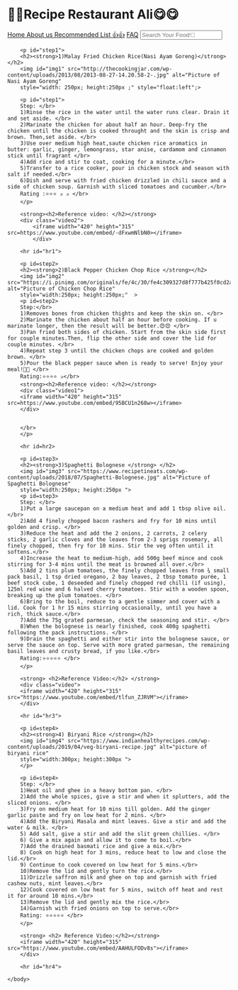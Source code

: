 <!DOCTYPE html>
<html lang="en">
    <head>
        <title>   Recipe Restaurant Ali </title>
        <link rel="stylesheet" href="RecipeWebsites.css">
        <meta name="viewport" content="width=device-width, initial-scale=1.0">
    </head>
    <body>
        <h1>🥫🍲Recipe Restaurant Ali😋😋</strong></h1>
        <div class="topnav">
            <a class="active" href="#home"> Home </a>
            <a href="Aboutus.html"> About us </a>
            <a href="Recommendlist.html">Recommended List 👍👍</a>
            <a href="FAQ.html">FAQ</a>
            <input type="text" placeholder="Search Your Food!🤤" name="search">
        </div>

        <p id="step1">
        <h2><strong>1)Malay Fried Chicken Rice(Nasi Ayam Goreng)</strong></h2>
        <img id="img1" src="http://thecookingjar.com/wp-content/uploads/2013/08/2013-08-27-14.20.58-2-.jpg" alt="Picture of Nasi Ayam Goreng" 
        style="width: 250px; height:250px ;" style="float:left";>

        <p id="step1">  
        Step: </br>
        1)Rinse the rice in the water until the water runs clear. Drain it and set aside. </br>
        2)Marinate the chicken for about half an hour. Deep-fry the chicken until the chicken is cooked throught and the skin is crisp and brown. Then,set aside. </br>
        3)Use over medium high heat,saute chicken rice aromatics in butter: garlic, ginger, lemongrass, star anise, cardamom and cinnamon stick until fragrant </br>
        4)Add rice and stir to coat, cooking for a minute.</br>
        5)Transfer to a rice cooker, pour in chicken stock and season with salt if needed.</br>
        6)Dish and serve with fried chicken drizzled in chili sauce and a side of chicken soup. Garnish with sliced tomatoes and cucumber.</br>
        Rating :⭐⭐⭐ ✰ ✰ </br>
        </p>
        
        <strong><h2>Reference video: </h2></strong>
        <div class="video2">
            <iframe width="420" height="315" src=https://www.youtube.com/embed/-dFxwmNlbN0></iframe>
            </div>

        <hr id="hr1">

        <p id=step2>
        <h2><strong>2)Black Pepper Chicken Chop Rice </strong></h2>
        <img id="img2" src="https://i.pinimg.com/originals/fe/4c/30/fe4c309327d8f777b425f0cd2ade2a0c.jpg" alt="Picture of Chicken Chop Rice" 
        style="width:250px; height:250px;"  >
        <p id=step2>
        Step:</br>
        1)Removes bones from chicken thights and keep the skin on. </br>
        2)Marinate the chicken about half an hour before cooking. If u marinate longer, then the result will be better.😍😍 </br>
        3)Pan fried both sides of chicken. Start from the skin side first for couple minutes.Then, flip the other side and cover the lid for couple minutes. </br>
        4)Repeat step 3 until the chicken chops are cooked and golden brown. </br>
        5)Pour the black pepper sauce when is ready to serve! Enjoy your meal!🤩🤩 </br>
        Rating:⭐⭐⭐⭐ ✰</br>
        <strong><h2>Reference video: </h2></strong>
        <div class="video1">
        <iframe width="420" height="315" src=https://www.youtube.com/embed/95BCU1n268w></iframe>
        </div>
     
       
        </br>
        </p>

        <hr id=hr2>

        <p id=step3>
        <h2><strong>3)Spaghetti Bolognese </strong> </h2>
        <img id="img3" src="https://www.recipetineats.com/wp-content/uploads/2018/07/Spaghetti-Bolognese.jpg" alt="Picture of Spaghetti Bolognese"
        style="width:250px; height:250px ">
        <p id=step3>
        Step: </br>
        1)Put a large saucepan on a medium heat and add 1 tbsp olive oil. </br>
        2)Add 4 finely chopped bacon rashers and fry for 10 mins until golden and crisp. </br>
        3)Reduce the heat and add the 2 onions, 2 carrots, 2 celery sticks, 2 garlic cloves and the leaves from 2-3 sprigs rosemary, all finely chopped, then fry for 10 mins. Stir the veg often until it softens.</br>
        4)Increase the heat to medium-high, add 500g beef mince and cook stirring for 3-4 mins until the meat is browned all over.</br>
        5)Add 2 tins plum tomatoes, the finely chopped leaves from ¾ small pack basil, 1 tsp dried oregano, 2 bay leaves, 2 tbsp tomato purée, 1 beef stock cube, 1 deseeded and finely chopped red chilli (if using), 125ml red wine and 6 halved cherry tomatoes. Stir with a wooden spoon, breaking up the plum tomatoes. </br>
        6)Bring to the boil, reduce to a gentle simmer and cover with a lid. Cook for 1 hr 15 mins stirring occasionally, until you have a rich, thick sauce.</br>
        7)Add the 75g grated parmesan, check the seasoning and stir. </br>
        8)When the bolognese is nearly finished, cook 400g spaghetti following the pack instructions. </br>
        9)Drain the spaghetti and either stir into the bolognese sauce, or serve the sauce on top. Serve with more grated parmesan, the remaining basil leaves and crusty bread, if you like.</br>
        Rating:⭐⭐⭐⭐⭐ </br>
        </p>
        
        <strong> <h2>Reference Video:</h2> </strong>
        <div class="video">
        <iframe width="420" height="315" src="https://www.youtube.com/embed/tlfun_ZJRVM"></iframe>
        </div>
        
        <hr id="hr3">

        <p id=step4>
        <h2><strong>4) Biryani Rice </strong></h2>
        <img id="img4" src="https://www.indianhealthyrecipes.com/wp-content/uploads/2019/04/veg-biryani-recipe.jpg" alt="picture of biryani rice"
        style="width:300px; height:300px ">
        </p>

        <p id=step4>
        Step: </br>
        1)Heat oil and ghee in a heavy bottom pan. </br>
        2)Add the whole spices, give a stir and when it splutters, add the sliced onions. </br>
        3)Fry on medium heat for 10 mins till golden. Add the ginger garlic paste and fry on low heat for 2 mins. </br>
        4)Add the Biryani Masala and mint leaves. Give a stir and add the water & milk. </br>
        5) Add salt, give a stir and add the slit green chillies. </br>
        6) Give a mix again and allow it to come to boil.</br>
        7)Add the drained basmati rice and give a mix.</br>
        8) Cook on high heat for 3 mins, reduce heat to low and close the lid.</br>
        9) Continue to cook covered on low heat for 5 mins.</br>
        10)Remove the lid and gently turn the rice.</br>
        11)Drizzle saffron milk and ghee on top and garnish with fried cashew nuts, mint leaves.</br>
        12)Cook covered on low heat for 5 mins, switch off heat and rest it for around 10 mins.</br>
        13)Remove the lid and gently mix the rice.</br>
        14)Garnish with fried onions on top to serve.</br>
        Rating: ⭐⭐⭐⭐⭐ </br>
        </p>

        <strong> <h2> Reference Video:</h2></strong>
        <iframe width="420" height="315" src="https://www.youtube.com/embed/AAHULFODv8s"></iframe> 
        </div>

        <hr id="hr4">
    
    </body>
</html>

